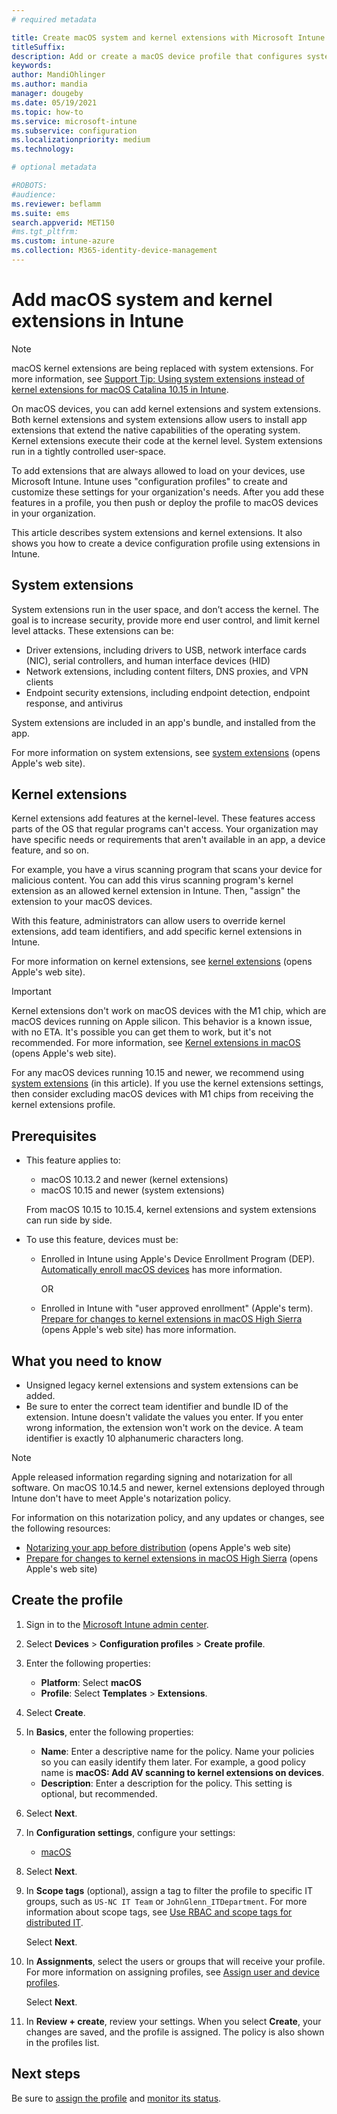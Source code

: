 ```yaml
---
# required metadata

title: Create macOS system and kernel extensions with Microsoft Intune
titleSuffix:
description: Add or create a macOS device profile that configures system extensions or kernel extensions to allow user override, adds team identifier, and adds a bundle and team identifier in Microsoft Intune.
keywords:
author: MandiOhlinger
ms.author: mandia
manager: dougeby
ms.date: 05/19/2021
ms.topic: how-to
ms.service: microsoft-intune
ms.subservice: configuration
ms.localizationpriority: medium
ms.technology:

# optional metadata

#ROBOTS:
#audience:
ms.reviewer: beflamm
ms.suite: ems
search.appverid: MET150
#ms.tgt_pltfrm:
ms.custom: intune-azure
ms.collection: M365-identity-device-management
---
```


# Add macOS system and kernel extensions in Intune

> [!NOTE]
> macOS kernel extensions are being replaced with system extensions. For more information, see [Support Tip: Using system extensions instead of kernel extensions for macOS Catalina 10.15 in Intune](https://techcommunity.microsoft.com/t5/intune-customer-success/support-tip-using-system-extensions-instead-of-kernel-extensions/ba-p/1191413).

On macOS devices, you can add kernel extensions and system extensions. Both kernel extensions and system extensions allow users to install app extensions that extend the native capabilities of the operating system. Kernel extensions execute their code at the kernel level. System extensions run in a tightly controlled user-space.

To add extensions that are always allowed to load on your devices, use Microsoft Intune. Intune uses "configuration profiles" to create and customize these settings for your organization's needs. After you add these features in a profile, you then push or deploy the profile to macOS devices in your organization.

This article describes system extensions and kernel extensions. It also shows you how to create a device configuration profile using extensions in Intune.

## System extensions

System extensions run in the user space, and don’t access the kernel. The goal is to increase security, provide more end user control, and limit kernel level attacks. These extensions can be:

- Driver extensions, including drivers to USB, network interface cards (NIC), serial controllers, and human interface devices (HID)
- Network extensions, including content filters, DNS proxies, and VPN clients
- Endpoint security extensions, including endpoint detection, endpoint response, and antivirus

System extensions are included in an app's bundle, and installed from the app.

For more information on system extensions, see [system extensions](https://developer.apple.com/documentation/systemextensions) (opens Apple's web site).

## Kernel extensions

Kernel extensions add features at the kernel-level. These features access parts of the OS that regular programs can't access. Your organization may have specific needs or requirements that aren't available in an app, a device feature, and so on.

For example, you have a virus scanning program that scans your device for malicious content. You can add this virus scanning program's kernel extension as an allowed kernel extension in Intune. Then, "assign" the extension to your macOS devices.

With this feature, administrators can allow users to override kernel extensions, add team identifiers, and add specific kernel extensions in Intune.

For more information on kernel extensions, see [kernel extensions](https://developer.apple.com/library/archive/documentation/Darwin/Conceptual/KernelProgramming/Extend/Extend.html) (opens Apple's web site).

> [!IMPORTANT]
> Kernel extensions don't work on macOS devices with the M1 chip, which are macOS devices running on Apple silicon. This behavior is a known issue, with no ETA. It's possible you can get them to work, but it's not recommended. For more information, see [Kernel extensions in macOS](https://support.apple.com/guide/deployment/system-and-kernel-extensions-in-macos-depa5fb8376f/web) (opens Apple's web site).
>
> For any macOS devices running 10.15 and newer, we recommend using [system extensions](#system-extensions) (in this article). If you use the kernel extensions settings, then consider excluding macOS devices with M1 chips from receiving the kernel extensions profile.

## Prerequisites

- This feature applies to:

  - macOS 10.13.2 and newer (kernel extensions)
  - macOS 10.15 and newer (system extensions)

  From macOS 10.15 to 10.15.4, kernel extensions and system extensions can run side by side.

- To use this feature, devices must be:

  - Enrolled in Intune using Apple's Device Enrollment Program (DEP). [Automatically enroll macOS devices](../enrollment/device-enrollment-program-enroll-macos.md) has more information.

    OR

  - Enrolled in Intune with "user approved enrollment" (Apple's term). [Prepare for changes to kernel extensions in macOS High Sierra](https://support.apple.com/en-us/HT208019) (opens Apple's web site) has more information.

## What you need to know

- Unsigned legacy kernel extensions and system extensions can be added.
- Be sure to enter the correct team identifier and bundle ID of the extension. Intune doesn't validate the values you enter. If you enter wrong information, the extension won't work on the device. A team identifier is exactly 10 alphanumeric characters long.

> [!NOTE]
> Apple released information regarding signing and notarization for all software. On macOS 10.14.5 and newer, kernel extensions deployed through Intune don't have to meet Apple's notarization policy.
>
> For information on this notarization policy, and any updates or changes, see the following resources:
>
> - [Notarizing your app before distribution](https://developer.apple.com/documentation/security/notarizing_your_app_before_distribution) (opens Apple's web site) 
> - [Prepare for changes to kernel extensions in macOS High Sierra](https://support.apple.com/en-us/HT208019) (opens Apple's web site)

## Create the profile

1. Sign in to the [Microsoft Intune admin center](https://go.microsoft.com/fwlink/?linkid=2109431).
2. Select **Devices** > **Configuration profiles** > **Create profile**.
3. Enter the following properties:

    - **Platform**: Select **macOS**
    - **Profile**: Select **Templates** > **Extensions**.

4. Select **Create**.
5. In **Basics**, enter the following properties:

    - **Name**: Enter a descriptive name for the policy. Name your policies so you can easily identify them later. For example, a good policy name is **macOS: Add AV scanning to kernel extensions on devices**.
    - **Description**: Enter a description for the policy. This setting is optional, but recommended.

6. Select **Next**.

7. In **Configuration settings**, configure your settings:

    - [macOS](kernel-extensions-settings-macos.md)

8. Select **Next**.
9. In **Scope tags** (optional), assign a tag to filter the profile to specific IT groups, such as `US-NC IT Team` or `JohnGlenn_ITDepartment`. For more information about scope tags, see [Use RBAC and scope tags for distributed IT](../fundamentals/scope-tags.md).

    Select **Next**.

10. In **Assignments**, select the users or groups that will receive your profile. For more information on assigning profiles, see [Assign user and device profiles](device-profile-assign.md).

    Select **Next**.

11. In **Review + create**, review your settings. When you select **Create**, your changes are saved, and the profile is assigned. The policy is also shown in the profiles list.

## Next steps

Be sure to [assign the profile](device-profile-assign.md) and [monitor its status](device-profile-monitor.md).
